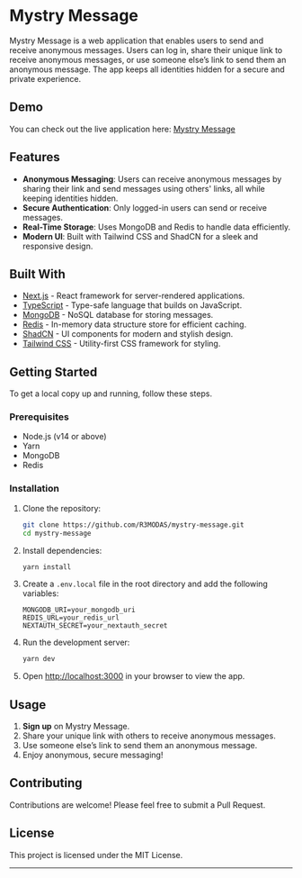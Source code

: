 # Mystry Message

Mystry Message is a web application that enables users to send and receive anonymous messages. Users can log in, share their unique link to receive anonymous messages, or use someone else’s link to send them an anonymous message. The app keeps all identities hidden for a secure and private experience.

## Demo

You can check out the live application here: [Mystry Message](https://mystry-message-remo.vercel.app)

## Features

-   **Anonymous Messaging**: Users can receive anonymous messages by sharing their link and send messages using others' links, all while keeping identities hidden.
-   **Secure Authentication**: Only logged-in users can send or receive messages.
-   **Real-Time Storage**: Uses MongoDB and Redis to handle data efficiently.
-   **Modern UI**: Built with Tailwind CSS and ShadCN for a sleek and responsive design.

## Built With

-   [Next.js](https://nextjs.org/) - React framework for server-rendered applications.
-   [TypeScript](https://www.typescriptlang.org/) - Type-safe language that builds on JavaScript.
-   [MongoDB](https://www.mongodb.com/) - NoSQL database for storing messages.
-   [Redis](https://redis.io/) - In-memory data structure store for efficient caching.
-   [ShadCN](https://shadcn.dev/) - UI components for modern and stylish design.
-   [Tailwind CSS](https://tailwindcss.com/) - Utility-first CSS framework for styling.

## Getting Started

To get a local copy up and running, follow these steps.

### Prerequisites

-   Node.js (v14 or above)
-   Yarn
-   MongoDB
-   Redis

### Installation

1. Clone the repository:

    ```bash
    git clone https://github.com/R3MODAS/mystry-message.git
    cd mystry-message
    ```

2. Install dependencies:

    ```bash
    yarn install
    ```

3. Create a `.env.local` file in the root directory and add the following variables:

    ```plaintext
    MONGODB_URI=your_mongodb_uri
    REDIS_URL=your_redis_url
    NEXTAUTH_SECRET=your_nextauth_secret
    ```

4. Run the development server:

    ```bash
    yarn dev
    ```

5. Open [http://localhost:3000](http://localhost:3000) in your browser to view the app.

## Usage

1. **Sign up** on Mystry Message.
2. Share your unique link with others to receive anonymous messages.
3. Use someone else’s link to send them an anonymous message.
4. Enjoy anonymous, secure messaging!

## Contributing

Contributions are welcome! Please feel free to submit a Pull Request.

## License

This project is licensed under the MIT License.

---
